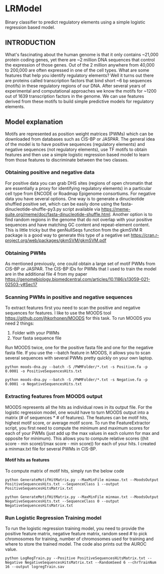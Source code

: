 # LRModel
Binary classifier to predict regulatory elements using a simple logistic regression based model.

## INTRODUCTION

What's fascinating about the human genome is that it only contains ~21,000 protein coding genes, yet there are ~2 million DNA sequences that control the expression of those genes.
Out of the 2 million anywhere from 40,000 to 200,000 are often expressed in one of the cell types. What are some features that help you identify regulatory elements? Well it turns out
there are proteins called transcription factors that bind short ~6 bp sequences (motifs) in these regulatory regions of our DNA. After several years of experimental and computational approaches 
we know the motifs for ~1200 out of 1639 transcription factors in the genome. We can use features derived from these motifs to build simple predictive models for regulatory elements.

## Model explanation

Motifs are represented as position weight matrices (PWMs) which can be downloaded from databases such as CIS-BP or JASPAR. The general idea of the model is to have positive sequences (regulatory elements) 
and negative sequences (not regulatory elements), use TF motifs to obtain features and then use a simple logistic regression based model to learn from those features to discriminate between
the two classes. 

### Obtaining positive and negative data

For positive data you can grab DHS sites (regions of open chromatin that are essentially a proxy for identifying regulatory elements) in a particular cell type from ENCODE or Roadmap Epigenome consortiums. 
For negative data you have several options. One way is to generate a dinucleotide shuffled positive set, which can be easily done using the fasta-dinucleotide-shuffle-py3.py script available via https://meme-suite.org/meme/doc/fasta-dinucleotide-shuffle.html. 
Another option is to find random regions in the genome that do not overlap with your positive sequences and have matching GC content and repeat-element content. This is little tricky but the genNullSeqs function from the gkmSVM R package is a good way to generate
this type of a negative set https://cran.r-project.org/web/packages/gkmSVM/gkmSVM.pdf

### Obtaining PWMs 

As mentioned previously, one could obtain a large set of motif PWMs from CIS-BP or JASPAR. The CIS-BP IDs for PWMs that I used to train the model are in the additional file 4 from my paper https://genomebiology.biomedcentral.com/articles/10.1186/s13059-021-02503-y#Sec17

### Scanning PWMs in positive and negative sequences

To extract features first you need to scan the positive and negative sequences for features. I like to use the MOODS tool https://github.com/jhkorhonen/MOODS for this task. To run MOODS you need 2 things:
1. Folder with your PWMs 
2. Your fasta sequence file 

Run MOODS twice, one for the positive fasta file and one for the negative fasta file. If you use the --batch feature in MOODS, it allows you to scan several sequences with several PWMs pretty quickly on your own laptop.

`python moods-dna.py --batch -S /PWMFolder/*.txt -s Positive.fa -p 0.0001 -o PositiveSequencesHits.txt`

`python moods-dna.py --batch -S /PWMFolder/*.txt -s Negative.fa -p 0.0001 -o NegativeSequencesHits.txt`

### Extracting features from MOODS output

MOODS represents all the hits as individual rows in its output file. For the logistic regression model, one would have to turn MOODS output into a matrix (# of sequences * # of features). The features can be motif hits, highest motif score, or average motif score.
To run the FeatureExtractor script, you first need to compute the minimum and maximum scores for each of your PWMs (just add up the max values in each column for max and opposite for minimum). This allows you to compute relative scores ((hit score - min score)/(max score - min score)) for each of your hits. I created a minmax.txt file for several PWMs in CIS-BP. 

#### Motif hits as features

To compute matrix of motif hits, simply run the below code

`python GenerateMotifHitMatrix.py --MaxMinFile minmax.txt --MoodsOutput PositiveSequencesHits.txt --SequenceClass 1 --output PositiveSequencesHitsMatrix.txt`

`python GenerateMotifHitMatrix.py --MaxMinFile minmax.txt --MoodsOutput NegativeSequencesHits.txt --SequenceClass 0 --output NegativeSequencesHitsMatrix.txt`

### Run Logistic Regression Training model 

To run the logistic regression training model, you need to provide the positive feature matrix, negative feature matrix, random seed # to pick chromosomes for training, number of chromosomes used for training and where to store the trained model. 
The code also prints out the AUROC value. 

`python LogRegTrain.py --Positive PositiveSequencesHitsMatrix.txt --Negative NegativeSequencesHitsMatrix.txt --RandomSeed 6 --chrTrainNum 16 --output logregTrain.sav`


